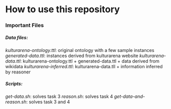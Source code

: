 # How to use this repository

### Important Files

##### Data files:

*kulturarena-ontology.ttl*: original ontology with a few sample instances
*generated-data.ttl*: instances derived from kulturarena website
*kulturarena-data.ttl*: kulturarena-ontology.ttl + generated-data.ttl + data derived from wikidata
*kulturarena-inferred.ttl*: kulturarena-data.tll + information inferred by reasoner

##### Scripts:

*get-data.sh*: solves task 3
*reason.sh*: solves task 4
*get-data-and-reason.sh*: solves task 3 and 4
